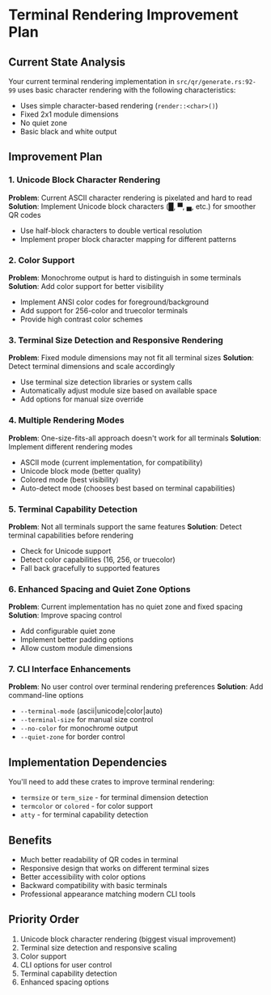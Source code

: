 # Terminal Rendering Improvement Plan

## Current State Analysis
Your current terminal rendering implementation in `src/qr/generate.rs:92-99` uses basic character rendering with the following characteristics:
- Uses simple character-based rendering (`render::<char>()`)
- Fixed 2x1 module dimensions
- No quiet zone
- Basic black and white output

## Improvement Plan

### 1. Unicode Block Character Rendering
**Problem**: Current ASCII character rendering is pixelated and hard to read
**Solution**: Implement Unicode block characters (█, ▀, ▄, etc.) for smoother QR codes
- Use half-block characters to double vertical resolution
- Implement proper block character mapping for different patterns

### 2. Color Support
**Problem**: Monochrome output is hard to distinguish in some terminals
**Solution**: Add color support for better visibility
- Implement ANSI color codes for foreground/background
- Add support for 256-color and truecolor terminals
- Provide high contrast color schemes

### 3. Terminal Size Detection and Responsive Rendering
**Problem**: Fixed module dimensions may not fit all terminal sizes
**Solution**: Detect terminal dimensions and scale accordingly
- Use terminal size detection libraries or system calls
- Automatically adjust module size based on available space
- Add options for manual size override

### 4. Multiple Rendering Modes
**Problem**: One-size-fits-all approach doesn't work for all terminals
**Solution**: Implement different rendering modes
- ASCII mode (current implementation, for compatibility)
- Unicode block mode (better quality)
- Colored mode (best visibility)
- Auto-detect mode (chooses best based on terminal capabilities)

### 5. Terminal Capability Detection
**Problem**: Not all terminals support the same features
**Solution**: Detect terminal capabilities before rendering
- Check for Unicode support
- Detect color capabilities (16, 256, or truecolor)
- Fall back gracefully to supported features

### 6. Enhanced Spacing and Quiet Zone Options
**Problem**: Current implementation has no quiet zone and fixed spacing
**Solution**: Improve spacing control
- Add configurable quiet zone
- Implement better padding options
- Allow custom module dimensions

### 7. CLI Interface Enhancements
**Problem**: No user control over terminal rendering preferences
**Solution**: Add command-line options
- `--terminal-mode` (ascii|unicode|color|auto)
- `--terminal-size` for manual size control
- `--no-color` for monochrome output
- `--quiet-zone` for border control

## Implementation Dependencies
You'll need to add these crates to improve terminal rendering:
- `termsize` or `term_size` - for terminal dimension detection
- `termcolor` or `colored` - for color support
- `atty` - for terminal capability detection

## Benefits
- Much better readability of QR codes in terminal
- Responsive design that works on different terminal sizes
- Better accessibility with color options
- Backward compatibility with basic terminals
- Professional appearance matching modern CLI tools

## Priority Order
1. Unicode block character rendering (biggest visual improvement)
2. Terminal size detection and responsive scaling
3. Color support
4. CLI options for user control
5. Terminal capability detection
6. Enhanced spacing options